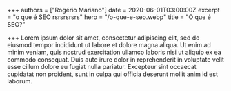+++
authors = ["Rogério Mariano"]
date = 2020-06-01T03:00:00Z
excerpt = "o que é SEO rsrsrsrsrs"
hero = "/o-que-e-seo.webp"
title = "O que é SEO?"

+++
Lorem ipsum dolor sit amet, consectetur adipiscing elit, sed do eiusmod tempor incididunt ut labore et dolore magna aliqua. Ut enim ad minim veniam, quis nostrud exercitation ullamco laboris nisi ut aliquip ex ea commodo consequat. Duis aute irure dolor in reprehenderit in voluptate velit esse cillum dolore eu fugiat nulla pariatur. Excepteur sint occaecat cupidatat non proident, sunt in culpa qui officia deserunt mollit anim id est laborum.